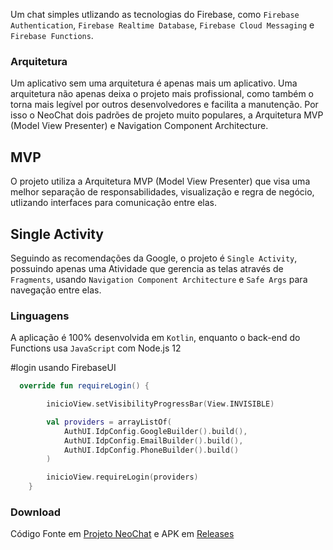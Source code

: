 Um chat simples utlizando as tecnologias do Firebase, como `Firebase Authentication`, `Firebase Realtime Database`, `Firebase Cloud Messaging` e `Firebase Functions`.

### Arquitetura

Um aplicativo sem uma arquitetura é apenas mais um aplicativo. Uma arquitetura não apenas deixa o projeto mais profissional, como também o torna mais legível por outros desenvolvedores e facilita a manutenção. Por isso o NeoChat dois padrões de projeto muito populares, a Arquitetura MVP (Model View Presenter) e Navigation Component Architecture. 

## MVP

O projeto utiliza a Arquitetura MVP (Model View Presenter) que visa uma melhor separação de responsabilidades, visualização e regra de negócio, utlizando interfaces para comunicação entre elas.

## Single Activity

Seguindo as recomendações da Google, o projeto é `Single Activity`, possuindo apenas uma Atividade que gerencia as telas através de `Fragments`, usando `Navigation Component Architecture` e `Safe Args` para navegação entre elas.

### Linguagens

A aplicação é 100% desenvolvida em `Kotlin`, enquanto o back-end do Functions usa `JavaScript` com Node.js 12

#login usando FirebaseUI
```kotlin
  override fun requireLogin() {

        inicioView.setVisibilityProgressBar(View.INVISIBLE)

        val providers = arrayListOf(
            AuthUI.IdpConfig.GoogleBuilder().build(),
            AuthUI.IdpConfig.EmailBuilder().build(),
            AuthUI.IdpConfig.PhoneBuilder().build()
        )

        inicioView.requireLogin(providers)
    }
```

### Download

Código Fonte em [Projeto NeoChat](https://github.com/Irineu333/NeoChat) e APK em [Releases](https://github.com/Irineu333/NeoChat/releases)
